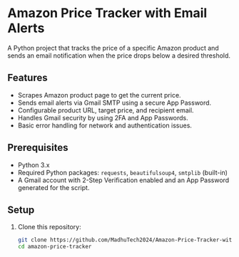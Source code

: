 # Amazon Price Tracker with Email Alerts

A Python project that tracks the price of a specific Amazon product and sends an email notification when the price drops below a desired threshold.

## Features

- Scrapes Amazon product page to get the current price.
- Sends email alerts via Gmail SMTP using a secure App Password.
- Configurable product URL, target price, and recipient email.
- Handles Gmail security by using 2FA and App Passwords.
- Basic error handling for network and authentication issues.

## Prerequisites

- Python 3.x
- Required Python packages: `requests`, `beautifulsoup4`, `smtplib` (built-in)
- A Gmail account with 2-Step Verification enabled and an App Password generated for the script.

## Setup

1. Clone this repository:
   ```bash
   git clone https://github.com/MadhuTech2024/Amazon-Price-Tracker-with-Email-Alerts.git
   cd amazon-price-tracker
